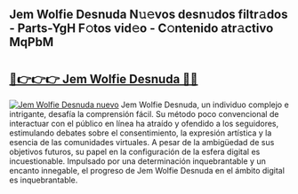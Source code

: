 ## Jem Wolfie Desnuda N𝚞𝚎vos desn𝚞dos filtr𝚊dos - Parts-YgH F𝚘tos vid𝚎o - C𝚘ntenido atr𝚊ctivo MqPbM

# <h2><a href="http://mb0jyf5.tromn.icu/?c=Jem+Wolfie+Desnuda">🔗👉👉👉 Jem Wolfie Desnuda 🔗🔗</a></h2>

[![Jem Wolfie Desnuda nuevo](https://i.imgur.com/pEAQMta.gif)](http://mb0jyf5.tromn.icu/?c=Jem+Wolfie+Desnuda)
Jem Wolfie Desnuda, un individuo complejo e intrigante, desafía la comprensión fácil. Su método poco convencional de interactuar con el público en línea ha atraído y ofendido a los seguidores, estimulando debates sobre el consentimiento, la expresión artística y la esencia de las comunidades virtuales. A pesar de la ambigüedad de sus objetivos futuros, su papel en la configuración de la esfera digital es incuestionable. Impulsado por una determinación inquebrantable y un encanto innegable, el progreso de Jem Wolfie Desnuda en el ámbito digital es inquebrantable.

